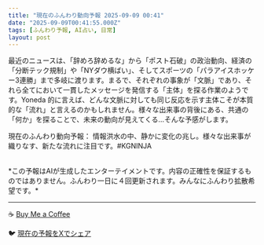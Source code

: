 ```yaml
---
title: "現在のふんわり動向予報 2025-09-09 00:41"
date: "2025-09-09T00:41:55.000Z"
tags: [ふんわり予報, AI占い, 日常]
layout: post
---
```


最近のニュースは、「辞めろ辞めるな」から「ポスト石破」の政治動向、経済の「分断テック規制」や「NYダウ横ばい」、そしてスポーツの「パラアイスホッケー3連勝」まで多岐に渡ります。まるで、それぞれの事象が「文脈」であり、それら全てにおいて一貫したメッセージを発信する「主体」を探る作業のようです。Yoneda 的に言えば、どんな文脈に対しても同じ反応を示す主体こそが本質的な「流れ」と言えるのかもしれません。様々な出来事の背後にある、共通の「何か」を探ることで、未来の動向が見えてくる…そんな予感がします。


現在のふんわり動向予報：
情報洪水の中、静かに変化の兆し。様々な出来事が織りなす、新たな流れに注目です。#KGNINJA

<br>
*この予報はAIが生成したエンターテイメントです。内容の正確性を保証するものではありません。ふんわり一日に４回更新されます。みんなにふんわり拡散希望です。*

---
☕️ [Buy Me a Coffee](https://www.buymeacoffee.com/kgninja)

🐦 [現在の予報をXでシェア](https://twitter.com/intent/tweet?text=%E7%8F%BE%E5%9C%A8%E3%81%AE%E3%81%B5%E3%82%93%E3%82%8F%E3%82%8A%E4%BA%88%E5%A0%B1%3A%20%E3%80%8C%E6%9C%80%E8%BF%91%E3%81%AE%E3%83%8B%E3%83%A5%E3%83%BC%E3%82%B9%E3%81%AF%E3%80%81%E3%80%8C%E8%BE%9E%E3%82%81%E3%82%8D%E8%BE%9E%E3%82%81%E3%82%8B%E3%81%AA%E3%80%8D%E3%81%8B%E3%82%89%E3%80%8C%E3%83%9D%E3%82%B9%E3%83%88%E7%9F%B3%E7%A0%B4%E3%80%8D%E3%81%AE%E6%94%BF%E6%B2%BB%E5%8B%95%E5%90%91%E3%80%81%E7%B5%8C%E6%B8%88%E3%81%AE%E3%80%8C%E5%88%86%E6%96%AD%E3%83%86%E3%83%83%E3%82%AF%E8%A6%8F%E5%88%B6%E3%80%8D%E3%82%84%E3%80%8CNY%E3%83%80%E3%82%A6%E6%A8%AA%E3%81%B0%E3%81%84%E3%80%8D%E3%80%81%E3%81%9D%E3%81%97%E3%81%A6%E3%82%B9%E3%83%9D%E3%83%BC%E3%83%84%E3%81%AE%E3%80%8C%E3%83%91%E3%83%A9%E3%82%A2%E3%82%A4%E3%82%B9%E3%83%9B%E3%83%83%E3%82%B1%E3%83%BC3%E9%80%A3%E5%8B%9D%E3%80%8D%E3%81%BE%E3%81%A7%E5%A4%9A%E5%B2%90%E3%81%AB%E6%B8%A1%E3%82%8A%E3%81%BE%E3%81%99%E3%80%82%E3%80%8D%23KGNINJA%20%E7%B6%9A%E3%81%8D%E3%81%AF%E3%83%96%E3%83%AD%E3%82%B0%E3%81%A7%EF%BC%81%F0%9F%91%87&url=https%3A%2F%2Fkg-ninja.github.io%2FFunwariyoso%2F)

